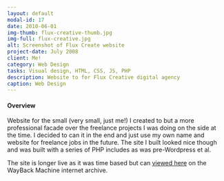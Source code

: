 ```yaml
---
layout: default
modal-id: 17
date: 2010-06-01
img-thumb: flux-creative-thumb.jpg
img-full: flux-creative.jpg
alt: Screenshot of Flux Create website
project-date: July 2008
client: Me!
category: Web Design
tasks: Visual design, HTML, CSS, JS, PHP
description: Website to for Flux Creative digital agency
caption: Web Design
---
```


#### Overview

Website for the small (very small, just me!) I created to but a more professional facade over the freelance projects I was doing on the side at the time.  I decided to can it in the end and just use my own name and website for freelance jobs in the future.  The site I built looked nice though and was built with a series of PHP includes as was pre-Wordpress et al.   


The site is longer live as it was time based but can <a href="https://web.archive.org/web/20120126131056/http://www.fluxcreate.co.uk/">viewed here</a> on the WayBack Machine internet archive. 

